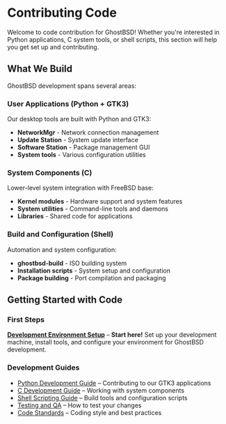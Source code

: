 # Contributing Code

Welcome to code contribution for GhostBSD! Whether you're interested in Python applications, C system tools, or shell scripts, this section will help you get set up and contributing.

## What We Build

GhostBSD development spans several areas:

### User Applications (Python + GTK3)
Our desktop tools are built with Python and GTK3:
- **NetworkMgr** - Network connection management
- **Update Station** - System update interface  
- **Software Station** - Package management GUI
- **System tools** - Various configuration utilities

### System Components (C)
Lower-level system integration with FreeBSD base:
- **Kernel modules** - Hardware support and system features
- **System utilities** - Command-line tools and daemons
- **Libraries** - Shared code for applications

### Build and Configuration (Shell)
Automation and system configuration:
- **ghostbsd-build** - ISO building system
- **Installation scripts** - System setup and configuration
- **Package building** - Port compilation and packaging

## Getting Started with Code

### First Steps
**[Development Environment Setup](development-setup)** – **Start here!** Set up your development machine, install tools, and configure your environment for GhostBSD development.

### Development Guides
- [Python Development Guide](python-guide) – Contributing to our GTK3 applications  
- [C Development Guide](c-guide) – Working with system components
- [Shell Scripting Guide](shell-guide) – Build tools and configuration scripts
- [Testing and QA](testing) – How to test your changes
- [Code Standards](standards) – Coding style and best practices